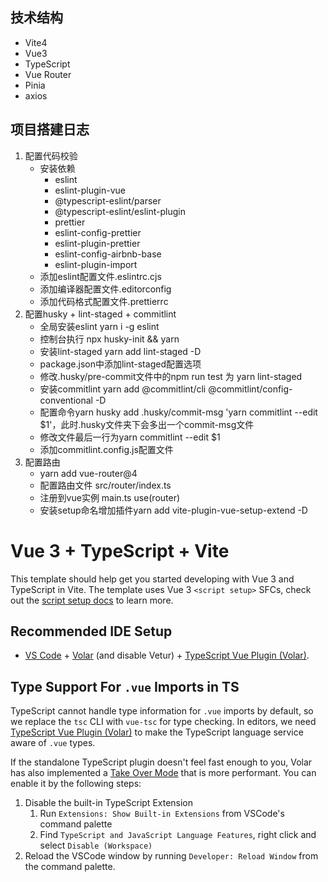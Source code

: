## 技术结构

- Vite4
- Vue3
- TypeScript
- Vue Router
- Pinia
- axios

## 项目搭建日志

1. 配置代码校验
   - 安装依赖
     - eslint
     - eslint-plugin-vue
     - @typescript-eslint/parser
     - @typescript-eslint/eslint-plugin
     - prettier
     - eslint-config-prettier
     - eslint-plugin-prettier
     - eslint-config-airbnb-base
     - eslint-plugin-import
   - 添加eslint配置文件.eslintrc.cjs
   - 添加编译器配置文件.editorconfig
   - 添加代码格式配置文件.prettierrc
2. 配置husky + lint-staged + commitlint
   - 全局安装eslint yarn i -g eslint
   - 控制台执行 npx husky-init && yarn
   - 安装lint-staged yarn add lint-staged -D
   - package.json中添加lint-staged配置选项
   - 修改.husky/pre-commit文件中的npm run test 为 yarn lint-staged
   - 安装commitlint yarn add @commitlint/cli @commitlint/config-conventional -D
   - 配置命令yarn husky add .husky/commit-msg 'yarn commitlint --edit $1'，此时.husky文件夹下会多出一个commit-msg文件
   - 修改文件最后一行为yarn commitlint --edit $1
   - 添加commitlint.config.js配置文件
3. 配置路由
   - yarn add vue-router@4
   - 配置路由文件 src/router/index.ts
   - 注册到vue实例 main.ts use(router)
   - 安装setup命名增加插件yarn add vite-plugin-vue-setup-extend -D



# Vue 3 + TypeScript + Vite

This template should help get you started developing with Vue 3 and TypeScript in Vite. The template uses Vue 3 `<script setup>` SFCs, check out the [script setup docs](https://v3.vuejs.org/api/sfc-script-setup.html#sfc-script-setup) to learn more.

## Recommended IDE Setup

- [VS Code](https://code.visualstudio.com/) + [Volar](https://marketplace.visualstudio.com/items?itemName=Vue.volar) (and disable Vetur) + [TypeScript Vue Plugin (Volar)](https://marketplace.visualstudio.com/items?itemName=Vue.vscode-typescript-vue-plugin).

## Type Support For `.vue` Imports in TS

TypeScript cannot handle type information for `.vue` imports by default, so we replace the `tsc` CLI with `vue-tsc` for type checking. In editors, we need [TypeScript Vue Plugin (Volar)](https://marketplace.visualstudio.com/items?itemName=Vue.vscode-typescript-vue-plugin) to make the TypeScript language service aware of `.vue` types.

If the standalone TypeScript plugin doesn't feel fast enough to you, Volar has also implemented a [Take Over Mode](https://github.com/johnsoncodehk/volar/discussions/471#discussioncomment-1361669) that is more performant. You can enable it by the following steps:

1. Disable the built-in TypeScript Extension
   1. Run `Extensions: Show Built-in Extensions` from VSCode's command palette
   2. Find `TypeScript and JavaScript Language Features`, right click and select `Disable (Workspace)`
2. Reload the VSCode window by running `Developer: Reload Window` from the command palette.
